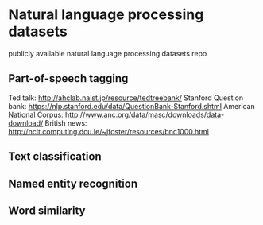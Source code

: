 # Natural language processing datasets
publicly available natural language processing datasets repo

## Part-of-speech tagging
Ted talk: http://ahclab.naist.jp/resource/tedtreebank/ 
Stanford Question bank: https://nlp.stanford.edu/data/QuestionBank-Stanford.shtml
American National Corpus: http://www.anc.org/data/masc/downloads/data-download/
British news: http://nclt.computing.dcu.ie/~jfoster/resources/bnc1000.html
## Text classification

## Named entity recognition

## Word similarity
